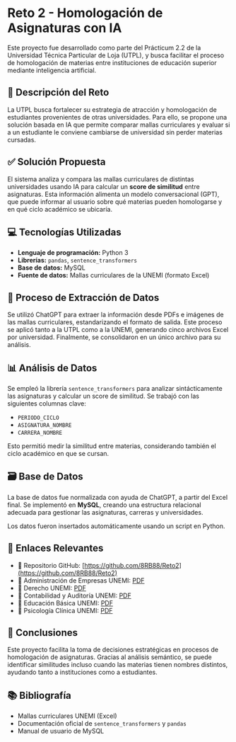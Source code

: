 # Reto 2 - Homologación de Asignaturas con IA

Este proyecto fue desarrollado como parte del Prácticum 2.2 de la Universidad Técnica Particular de Loja (UTPL), y busca facilitar el proceso de homologación de materias entre instituciones de educación superior mediante inteligencia artificial.

## 📌 Descripción del Reto

La UTPL busca fortalecer su estrategia de atracción y homologación de estudiantes provenientes de otras universidades. Para ello, se propone una solución basada en IA que permite comparar mallas curriculares y evaluar si a un estudiante le conviene cambiarse de universidad sin perder materias cursadas.

## ✅ Solución Propuesta

El sistema analiza y compara las mallas curriculares de distintas universidades usando IA para calcular un **score de similitud** entre asignaturas. Esta información alimenta un modelo conversacional (GPT), que puede informar al usuario sobre qué materias pueden homologarse y en qué ciclo académico se ubicaría.

## 💻 Tecnologías Utilizadas

- **Lenguaje de programación:** Python 3
- **Librerías:** `pandas`, `sentence_transformers`
- **Base de datos:** MySQL
- **Fuente de datos:** Mallas curriculares de la UNEMI (formato Excel)

## 🔎 Proceso de Extracción de Datos

Se utilizó ChatGPT para extraer la información desde PDFs e imágenes de las mallas curriculares, estandarizando el formato de salida. Este proceso se aplicó tanto a la UTPL como a la UNEMI, generando cinco archivos Excel por universidad. Finalmente, se consolidaron en un único archivo para su análisis.

## 📊 Análisis de Datos

Se empleó la librería `sentence_transformers` para analizar sintácticamente las asignaturas y calcular un score de similitud. Se trabajó con las siguientes columnas clave:

- `PERIODO_CICLO`
- `ASIGNATURA_NOMBRE`
- `CARRERA_NOMBRE`

Esto permitió medir la similitud entre materias, considerando también el ciclo académico en que se cursan.

## 🗃️ Base de Datos

La base de datos fue normalizada con ayuda de ChatGPT, a partir del Excel final. Se implementó en **MySQL**, creando una estructura relacional adecuada para gestionar las asignaturas, carreras y universidades.

Los datos fueron insertados automáticamente usando un script en Python.

## 🔗 Enlaces Relevantes

- 🔗 Repositorio GitHub: [https://github.com/8RB88/Reto2](https://github.com/8RB88/Reto2)
- 📄 Administración de Empresas UNEMI: [PDF](https://www.unemi.edu.ec/wp-content/uploads/2021/08/MALLA-ADM-EMPRESAS-40-ASIGNATURAS.pdf)
- 📄 Derecho UNEMI: [PDF](https://www.unemi.edu.ec/wp-content/uploads/2024/06/Malla-Derecho-Actualizada-1.pdf)
- 📄 Contabilidad y Auditoría UNEMI: [PDF](https://www.unemi.edu.ec/wp-content/uploads/2021/03/FACSECYD-MALLA-CURRICULAR-CONTABILIDAD-Y-AUDITORIA-2019.pdf)
- 📄 Educación Básica UNEMI: [PDF](https://www.unemi.edu.ec/wp-content/uploads/2025/05/MALLA-EDUCACION-BASICA-EN-LINEA.pdf)
- 📄 Psicología Clínica UNEMI: [PDF](https://www.unemi.edu.ec/wp-content/uploads/2025/06/MALLA-PSICOLOGIA-CLINICA-APROBADA-2025-.pdf)

## 📌 Conclusiones

Este proyecto facilita la toma de decisiones estratégicas en procesos de homologación de asignaturas. Gracias al análisis semántico, se puede identificar similitudes incluso cuando las materias tienen nombres distintos, ayudando tanto a instituciones como a estudiantes.

## 📚 Bibliografía

- Mallas curriculares UNEMI (Excel)
- Documentación oficial de `sentence_transformers` y `pandas`
- Manual de usuario de MySQL
